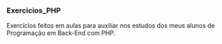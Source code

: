 ### Exercicios_PHP
Exercícios feitos em aulas para auxiliar nos estudos dos meus alunos de Programação em Back-End com PHP. 
